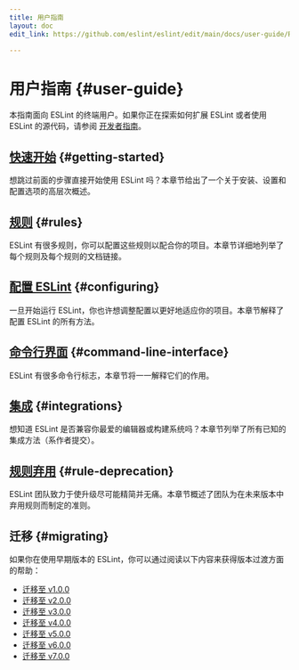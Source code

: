 ```yaml
---
title: 用户指南
layout: doc
edit_link: https://github.com/eslint/eslint/edit/main/docs/user-guide/README.md

---
```

<!-- Note: No pull requests accepted for this file. See README.md in the root directory for details. -->

# 用户指南 {#user-guide}

本指南面向 ESLint 的终端用户。如果你正在探索如何扩展 ESLint 或者使用 ESLint 的源代码，请参阅 [开发者指南](../developer-guide)。

## [快速开始](getting-started) {#getting-started}

想跳过前面的步骤直接开始使用 ESLint 吗？本章节给出了一个关于安装、设置和配置选项的高层次概述。

## [规则](../rules) {#rules}

ESLint 有很多规则，你可以配置这些规则以配合你的项目。本章节详细地列举了每个规则及每个规则的文档链接。

## [配置 ESLint](configuring/) {#configuring}

一旦开始运行 ESLint，你也许想调整配置以更好地适应你的项目。本章节解释了配置 ESLint 的所有方法。

## [命令行界面](command-line-interface) {#command-line-interface}

ESLint 有很多命令行标志，本章节将一一解释它们的作用。

## [集成](integrations) {#integrations}

想知道 ESLint 是否兼容你最爱的编辑器或构建系统吗？本章节列举了所有已知的集成方法（系作者提交）。

## [规则弃用](rule-deprecation) {#rule-deprecation}

ESLint 团队致力于使升级尽可能精简并无痛。本章节概述了团队为在未来版本中弃用规则而制定的准则。

## 迁移 {#migrating}

如果你在使用早期版本的 ESLint，你可以通过阅读以下内容来获得版本过渡方面的帮助：

- [迁移至 v1.0.0](migrating-to-1.0.0)
- [迁移至 v2.0.0](migrating-to-2.0.0)
- [迁移至 v3.0.0](migrating-to-3.0.0)
- [迁移至 v4.0.0](migrating-to-4.0.0)
- [迁移至 v5.0.0](migrating-to-5.0.0)
- [迁移至 v6.0.0](migrating-to-6.0.0)
- [迁移至 v7.0.0](migrating-to-7.0.0)

